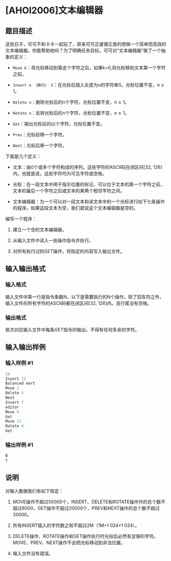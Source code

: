 # [AHOI2006]文本编辑器

## 题目描述

这些日子，可可不和卡卡一起玩了，原来可可正废寝忘食的想做一个简单而高效的文本编辑器。你能帮助他吗？为了明确任务目标，可可对“文本编辑器”做了一个抽象的定义：

- `Move k`：将光标移动到第走个字符之后，如果k=0,将光标移到文本第一个字符之前。

- `Insert n （换行） S`：在光标后插入长度为n的字符串S，光标位置不变，$n \ge 1$。

- `Delete n`：删除光标后的n个字符，光标位置不变，$n \ge 1$。

- `Rotate n`：反转光标后的n个字符，光标位置不变，$n \ge 1$。

- `Get`：输出光标后的以个字符，光标位置不变。

- `Prev`：光标前移一个字符。

- `Next`：光标后移一个字符。

下面是几个定义：

- 文本：由0个或多个字符构成的序列。这些字符的ASCII码在闭区间[32, 126]内，也就是说，这些字符均为可见字符或空格。

- 光标：在一段文本中用于指示位置的标记，可以位于文本的第一个字符之前，文本的最后一个字符之后或文本的某两个相邻字符之间。

- 文本编辑器：为一个可以对一段文本和该文本中的一个光标进行如下七条操作的程序。如果这段文本为空，我们就说这个文本编辑器是空的。

编写一个程序：

1. 建立一个空的文本编辑器。

2. 从输入文件中读入一些操作指令并执行。

3. 对所有执行过的GET操作，将指定的内容写入输出文件。

## 输入输出格式

### 输入格式

输入文件中第一行是指令条数N，以下是需要执行的N个操作。除了回车符之外，输入文件的所有字符的ASCII码都在闭区间[32, 126]内。且行尾没有空格。

### 输出格式

依次对应输入文件中每条GET指令的输出，不得有任何多余的字符。

## 输入输出样例

### 输入样例 #1

```cpp
10
Insert 13
Balanced eert
Move 2
Delete 5
Next
Insert 7
editor
Move 0
Get
Move 11
Rotate 4
Get
```


### 输出样例 #1

```cpp
B
t
```


## 说明

对输入数据我们有如下假定：

1. MOVE操作不超过$50 000$个，INSERT、DELETE和ROTATE操作作的总个数不超过$6 000$，GET操作不超过$20 000$个，PREV和NEXT操作的总个数不超过$20 000$。

2. 所有INSERT插入的字符数之和不超过2M（1M=1 024*1 024）。

3. DELETE操作、ROTATE操作和GET操作执行时光标后必然有足够的字符。MOVE、PREV、NEXT操作不会把光标移动到非法位置。

4. 输入文件没有错误。

